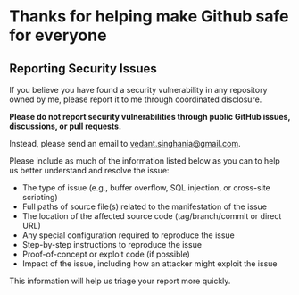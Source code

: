 # Thanks for helping make Github safe for everyone

## Reporting Security Issues

If you believe you have found a security vulnerability in any repository owned by me, please report it to me through coordinated disclosure.

**Please do not report security vulnerabilities through public GitHub issues, discussions, or pull requests.**

Instead, please send an email to vedant.singhania@gmail.com.

Please include as much of the information listed below as you can to help us better understand and resolve the issue:

  * The type of issue (e.g., buffer overflow, SQL injection, or cross-site scripting)
  * Full paths of source file(s) related to the manifestation of the issue
  * The location of the affected source code (tag/branch/commit or direct URL)
  * Any special configuration required to reproduce the issue
  * Step-by-step instructions to reproduce the issue
  * Proof-of-concept or exploit code (if possible)
  * Impact of the issue, including how an attacker might exploit the issue

This information will help us triage your report more quickly.
